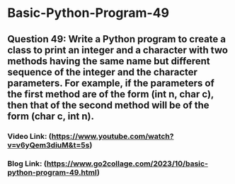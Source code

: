 # Basic-Python-Program-49

## Question 49: Write a Python program to create a class to print an integer and a character with two methods having the same name but different sequence of the integer and the character parameters. For example, if the parameters of the first method are of the form (int n, char c), then that of the second method will be of the form (char c, int n).

### Video Link: (https://www.youtube.com/watch?v=v6yQem3diuM&t=5s)

### Blog Link: (https://www.go2collage.com/2023/10/basic-python-program-49.html)
